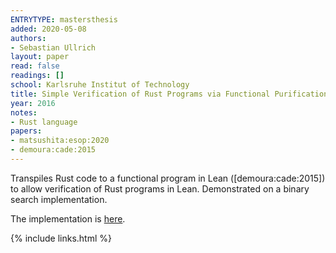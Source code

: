```yaml
---
ENTRYTYPE: mastersthesis
added: 2020-05-08
authors:
- Sebastian Ullrich
layout: paper
read: false
readings: []
school: Karlsruhe Institut of Technology
title: Simple Verification of Rust Programs via Functional Purification
year: 2016
notes:
- Rust language
papers:
- matsushita:esop:2020
- demoura:cade:2015
---
```


Transpiles Rust code to a functional program in Lean ([demoura:cade:2015])
to allow verification of Rust programs in Lean.
Demonstrated on a binary search implementation.

The implementation is [here](https://github.com/Kha/electrolysis).

{% include links.html %}
